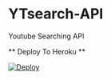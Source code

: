 # YTsearch-API
Youtube Searching API

** Deploy To Heroku **

<a href="https://heroku.com/deploy?template=https://github.com/DiyRex/YTsearch-API">
  <img src="https://www.herokucdn.com/deploy/button.svg" alt="Deploy">
</a>

